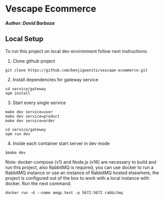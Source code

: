 # Vescape Ecommerce
##### *Author: David Barboza*

## Local Setup
To run this project on local dev environment follow next instructions: 
1. Clone github project
~~~~~ 
git clone https://github.com/benjigoenitz/vescape-ecommerce.git
~~~~~~
2. Install dependencies for gateway service
~~~~~ 
cd service/gateway
npm install 
~~~~~~
3. Start every single service
~~~~~ 
make dev service=user
make dev service=product
make dev service=order

cd service/gateway
npm run dev
~~~~~~
4. Inside each container start server in dev mode
~~~~~ 
$make dev
~~~~~~

Note: docker-compose (v1) and Node.js (v16) are necessary to build and run this project, also RabbitMQ is required, you can use docker to run a RabbitMQ instance or use an instance of RabbitMQ hosted elsewhere, the project is configured out of the box to work with a local instance with docker. Run the next command.
~~~~~ 
docker run -d --name amqp.test -p 5672:5672 rabbitmq
~~~~~~
